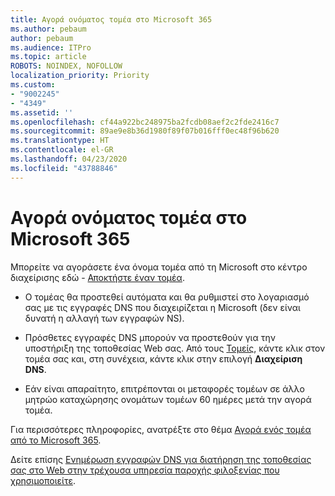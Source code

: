 ```yaml
---
title: Αγορά ονόματος τομέα στο Microsoft 365
ms.author: pebaum
author: pebaum
ms.audience: ITPro
ms.topic: article
ROBOTS: NOINDEX, NOFOLLOW
localization_priority: Priority
ms.custom:
- "9002245"
- "4349"
ms.assetid: ''
ms.openlocfilehash: cf44a922bc248975ba2fcdb08aef2c2fde2416c7
ms.sourcegitcommit: 89ae9e8b36d1980f89f07b016fff0ec48f96b620
ms.translationtype: HT
ms.contentlocale: el-GR
ms.lasthandoff: 04/23/2020
ms.locfileid: "43788846"
---
```

# <a name="buy-a-domain-name-in-microsoft-365"></a>Αγορά ονόματος τομέα στο Microsoft 365

Μπορείτε να αγοράσετε ένα όνομα τομέα από τη Microsoft στο κέντρο διαχείρισης εδώ - [Αποκτήστε έναν τομέα](https://admin.microsoft.com/Domains/Buy).

- Ο τομέας θα προστεθεί αυτόματα και θα ρυθμιστεί στο λογαριασμό σας με τις εγγραφές DNS που διαχειρίζεται η Microsoft (δεν είναι δυνατή η αλλαγή των εγγραφών NS).

- Πρόσθετες εγγραφές DNS μπορούν να προστεθούν για την υποστήριξη της τοποθεσίας Web σας.  Από τους [Τομείς](https://admin.microsoft.com/AdminPortal/Home#/Domains), κάντε κλικ στον τομέα σας και, στη συνέχεια, κάντε κλικ στην επιλογή **Διαχείριση DNS**.

- Εάν είναι απαραίτητο, επιτρέπονται οι μεταφορές τομέων σε άλλο μητρώο καταχώρησης ονομάτων τομέων 60 ημέρες μετά την αγορά τομέα.

Για περισσότερες πληροφορίες, ανατρέξτε στο θέμα [Αγορά ενός τομέα από το Microsoft 365](https://docs.microsoft.com/microsoft-365/admin/get-help-with-domains/buy-a-domain-name?view=o365-worldwide).

Δείτε επίσης [Ενημέρωση εγγραφών DNS για διατήρηση της τοποθεσίας σας στο Web στην τρέχουσα υπηρεσία παροχής φιλοξενίας που χρησιμοποιείτε](https://docs.microsoft.com/alchemyinsights/update-dns-records-to-keep-your-website-with-your-current-hosting-provider-0).
